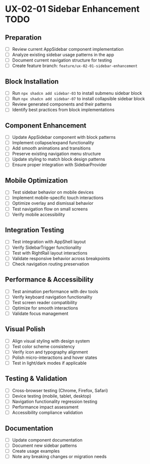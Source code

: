 # UX-02-01 Sidebar Enhancement TODO

## Preparation
- [ ] Review current AppSidebar component implementation
- [ ] Analyze existing sidebar usage patterns in the app
- [ ] Document current navigation structure for testing
- [ ] Create feature branch: `feature/ux-02-01-sidebar-enhancement`

## Block Installation
- [ ] Run `npx shadcn add sidebar-03` to install submenu sidebar block
- [ ] Run `npx shadcn add sidebar-07` to install collapsible sidebar block
- [ ] Review generated components and their patterns
- [ ] Identify best practices from block implementations

## Component Enhancement
- [ ] Update AppSidebar component with block patterns
- [ ] Implement collapse/expand functionality
- [ ] Add smooth animations and transitions
- [ ] Preserve existing navigation menu structure
- [ ] Update styling to match block design patterns
- [ ] Ensure proper integration with SidebarProvider

## Mobile Optimization
- [ ] Test sidebar behavior on mobile devices
- [ ] Implement mobile-specific touch interactions
- [ ] Optimize overlay and dismissal behavior
- [ ] Test navigation flow on small screens
- [ ] Verify mobile accessibility

## Integration Testing
- [ ] Test integration with AppShell layout
- [ ] Verify SidebarTrigger functionality
- [ ] Test with RightRail layout interactions
- [ ] Validate responsive behavior across breakpoints
- [ ] Check navigation routing preservation

## Performance & Accessibility
- [ ] Test animation performance with dev tools
- [ ] Verify keyboard navigation functionality
- [ ] Test screen reader compatibility
- [ ] Optimize for smooth interactions
- [ ] Validate focus management

## Visual Polish
- [ ] Align visual styling with design system
- [ ] Test color scheme consistency
- [ ] Verify icon and typography alignment
- [ ] Polish micro-interactions and hover states
- [ ] Test in light/dark modes if applicable

## Testing & Validation
- [ ] Cross-browser testing (Chrome, Firefox, Safari)
- [ ] Device testing (mobile, tablet, desktop)
- [ ] Navigation functionality regression testing
- [ ] Performance impact assessment
- [ ] Accessibility compliance validation

## Documentation
- [ ] Update component documentation
- [ ] Document new sidebar patterns
- [ ] Create usage examples
- [ ] Note any breaking changes or migration needs
